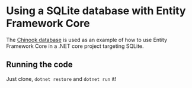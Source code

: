 ﻿# Using a SQLite database with Entity Framework Core

The [Chinook database](https://github.com/lerocha/chinook-database) is used as an example of how to use Entity Framework Core in a .NET core project targeting SQLite.

## Running the code

Just clone, `dotnet restore` and `dotnet run` it!
